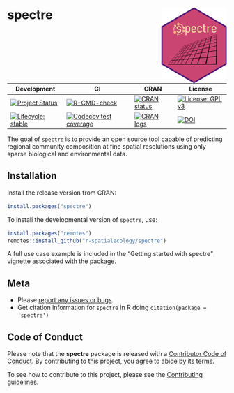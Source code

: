 
<!-- README.md is generated from README.Rmd. Please edit that file -->

# spectre <img src='man/figures/spectre.png' align="right" width="150" /></a>

<!-- badges: start -->

| Development                                                                                                                                    | CI                                                                                                                                                                                       | CRAN                                                                                                              | License                                                                                                         |
|------------------------------------------------------------------------------------------------------------------------------------------------|------------------------------------------------------------------------------------------------------------------------------------------------------------------------------------------|-------------------------------------------------------------------------------------------------------------------|-----------------------------------------------------------------------------------------------------------------|
| [![Project Status](https://www.repostatus.org/badges/latest/active.svg)](https://www.repostatus.org/#active)                                   | [![R-CMD-check](https://github.com/r-spatialecology/spectre/actions/workflows/r-cmd-check.yml/badge.svg)](https://github.com/r-spatialecology/spectre/actions/workflows/r-cmd-check.yml) | [![CRAN status](https://www.r-pkg.org/badges/version/spectre)](https://CRAN.R-project.org/package=spectre)        | [![License: GPL v3](https://img.shields.io/badge/License-GPLv3-blue.svg)](https://www.gnu.org/licenses/gpl-3.0) |
| [![Lifecycle: stable](https://img.shields.io/badge/lifecycle-stable-brightgreen.svg)](https://lifecycle.r-lib.org/articles/stages.html#stable) | [![Codecov test coverage](https://codecov.io/gh/r-spatialecology/spectre/graph/badge.svg)](https://app.codecov.io/gh/r-spatialecology/spectre)                                           | [![CRAN logs](https://cranlogs.r-pkg.org/badges/grand-total/spectre)](https://CRAN.R-project.org/package=spectre) | [![DOI](https://img.shields.io/badge/DOI-10.1111/ecog.06272-blue.svg)](https://doi.org/10.1111/ecog.06272)      |

<!-- badges: end -->

The goal of `spectre` is to provide an open source tool capable of
predicting regional community composition at fine spatial resolutions
using only sparse biological and environmental data.

## Installation

Install the release version from CRAN:

``` r
install.packages("spectre")
```

To install the developmental version of `spectre`, use:

``` r
install.packages("remotes")
remotes::install_github("r-spatialecology/spectre")
```

A full use case example is included in the “Getting started with
spectre” vignette associated with the package.

## Meta

- Please [report any issues or
  bugs](https://github.com/r-spatialecology/spectre/issues/new).
- Get citation information for `spectre` in R doing
  `citation(package = 'spectre')`

## Code of Conduct

Please note that the **spectre** package is released with a [Contributor
Code of Conduct](CODE_OF_CONDUCT.md). By contributing to this project,
you agree to abide by its terms.

To see how to contribute to this project, please see the [Contributing
guidelines](CONTRIBUTING.md).
